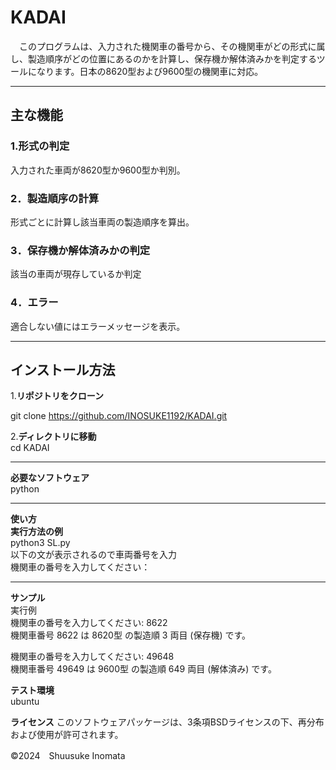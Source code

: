 # KADAI
　このプログラムは、入力された機関車の番号から、その機関車がどの形式に属し、製造順序がどの位置にあるのかを計算し、保存機か解体済みかを判定するツールになります。日本の8620型および9600型の機関車に対応。


---


## 主な機能
### 1.**形式の判定**
入力された車両が8620型か9600型か判別。
### 2．**製造順序の計算**
形式ごとに計算し該当車両の製造順序を算出。
### 3．**保存機か解体済みかの判定**
該当の車両が現存しているか判定
### 4．**エラー**
適合しない値にはエラーメッセージを表示。

---

## インストール方法

1.**リポジトリをクローン**

git clone https://github.com/INOSUKE1192/KADAI.git

2.**ディレクトリに移動**  
  cd KADAI

---

**必要なソフトウェア**  
 python

---

**使い方**  
**実行方法の例**  
 python3 SL.py  
  以下の文が表示されるので車両番号を入力  
   機関車の番号を入力してください：

---

**サンプル**  
実行例  
機関車の番号を入力してください: 8622  
 機関車番号 8622 は 8620型 の製造順 3 両目 (保存機) です。

機関車の番号を入力してください: 49648  
 機関車番号 49649 は 9600型 の製造順 649 両目 (解体済み) です。

**テスト環境**  
 ubuntu

**ライセンス**
 このソフトウェアパッケージは、3条項BSDライセンスの下、再分布および使用が許可されます。

©2024　Shuusuke Inomata
